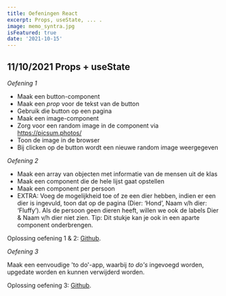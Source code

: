 ```yaml
---
title: Oefeningen React
excerpt: Props, useState, ... .
image: memo_syntra.jpg
isFeatured: true
date: '2021-10-15'
---
```


## 11/10/2021 Props + useState

*Oefening 1*

- Maak een button-component
- Maak een *prop* voor de tekst van de button
- Gebruik die button op een pagina
- Maak een image-component
- Zorg voor een random image in de component via https://picsum.photos/
- Toon de image in de browser
- Bij clicken op de button wordt een nieuwe random image weergegeven

*Oefening 2*

- Maak een array van objecten met informatie van de mensen uit de klas
- Maak een component die de hele lijst gaat opstellen
- Maak een component per persoon
- EXTRA: Voeg de mogelijkheid toe of ze een dier hebben, indien er een dier is ingevuld, toon dat op de pagina (Dier: ‘Hond’, Naam v/h dier: ‘Fluffy’). Als de persoon geen dieren heeft, willen we ook de labels Dier & Naam v/h dier niet zien. Tip: Dit stukje kan je ook in een aparte component onderbrengen.

Oplossing oefening 1 & 2: [Github](https://github.com/Christian-Mar/syntra_exercise_useState).

*Oefening 3*

Maak een eenvoudige 'to do'-app, waarbij *to do's* ingevoegd worden, upgedate worden en kunnen verwijderd worden.  

Oplossing oefening 3: [Github](https://github.com/Christian-Mar/react_todo).
